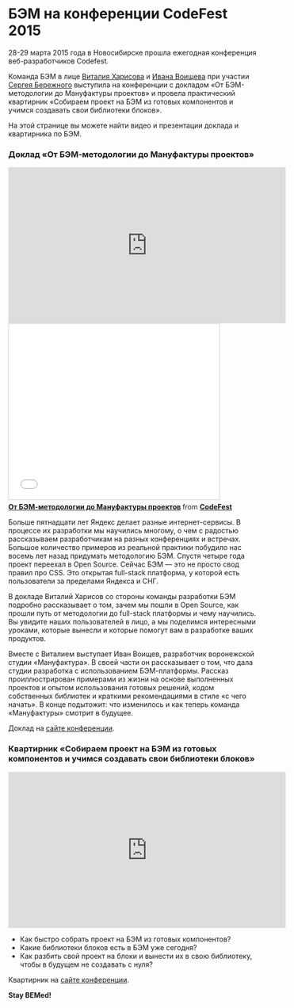 # БЭМ на конференции CodeFest 2015

28-29 марта 2015 года в Новосибирске прошла ежегодная конференция веб-разработчиков Codefest. 

Команда БЭМ в лице [Виталия Харисова](https://ru.bem.info/authors/harisov-vitaly/) и [Ивана Воищева](https://twitter.com/voischev) 
при участии [Сергея Бережного](https://ru.bem.info/authors/berezhnoy-sergey/) выступила на конференции с докладом «От БЭМ-методологии
до Мануфактуры проектов» и провела практический квартирник «Собираем проект на БЭМ из готовых компонентов и учимся создавать 
свои библиотеки блоков».

На этой странице вы можете найти видео и презентации доклада и квартирника по БЭМ.

### Доклад «От БЭМ-методологии до Мануфактуры проектов»

<iframe width="560" height="315" src="https://www.youtube.com/embed/icAwYLLb3Qs" frameborder="0" allowfullscreen></iframe>

<iframe src="//www.slideshare.net/slideshow/embed_code/key/EhpcZOcO30Phzh" width="425" height="355" frameborder="0" marginwidth="0" marginheight="0" scrolling="no" style="border:1px solid #CCC; border-width:1px; margin-bottom:5px; max-width: 100%;" allowfullscreen> </iframe> <div style="margin-bottom:5px"> <strong> <a href="//www.slideshare.net/codefest/7-harisovvoischev" title="От БЭМ-методологии до Мануфактуры проектов" target="_blank">От БЭМ-методологии до Мануфактуры проектов</a> </strong> from <strong><a href="//www.slideshare.net/codefest" target="_blank">CodeFest</a></strong> </div>

Больше пятнадцати лет Яндекс делает разные интернет-сервисы. В процессе их разработки мы научились многому, о чем с радостью 
рассказываем разработчикам на разных конференциях и встречах. Большое количество примеров из реальной практики побудило нас 
восемь лет назад придумать методологию БЭМ. Спустя четыре года проект переехал в Open Source. Сейчас БЭМ — это не просто свод 
правил про CSS. Это открытая full-stack платформа, у которой есть пользователи за пределами Яндекса и СНГ.

В докладе Виталий Харисов со стороны команды разработки БЭМ подробно рассказывает о том, зачем мы пошли в Open Source, как прошли 
путь от методологии до full-stack платформы и чему научились. Вы увидите наших пользователей в лицо, а мы поделимся интересными 
уроками, которые вынесли и которые помогут вам в разработке ваших продуктов.

Вместе с Виталием выступает Иван Воищев, разработчик воронежской студии «Мануфактура». В своей части он рассказывает о том, что 
дала студии разработка с использованием БЭМ-платформы. Рассказ проиллюстрирован примерами из жизни на основе выполненных проектов и 
опытом использования готовых решений, кодом собственных библиотек и краткими рекомендациями в стиле «с чего начать». В конце 
подытожит: что изменилось и как теперь команда «Мануфактуры» смотрит в будущее.

Доклад на [сайте конференции](http://2015.codefest.ru/lecture/1018).

### Квартирник «Собираем проект на БЭМ из готовых компонентов и учимся создавать свои библиотеки блоков»

<iframe width="560" height="315" src="https://www.youtube.com/embed/9bFbuVGTdCo" frameborder="0" allowfullscreen></iframe>

* Как быстро собрать проект на БЭМ из готовых компонентов?
* Какие библиотеки блоков есть в БЭМ уже сегодня?
* Как разбить свой проект на блоки и вынести их в свою библиотеку, чтобы в будущем не создавать с нуля?

Квартирник на [сайте конференции](http://2015.codefest.ru/lecture/1019).

**Stay BEMed!** 
